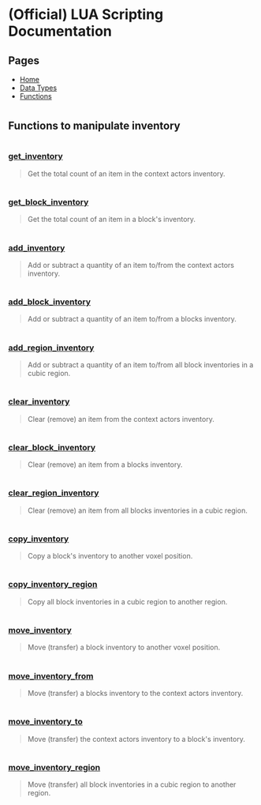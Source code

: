 
# (Official) LUA Scripting Documentation

## Pages
- [Home](../../index)
- [Data Types](../data-types)
- [Functions](../functions)

#
## Functions to manipulate inventory
#
### [get_inventory](inventory/get_inventory)
> Get the total count of an item in the context actors inventory.
#
### [get_block_inventory](inventory/get_block_inventory)
> Get the total count of an item in a block's inventory.
#
### [add_inventory](inventory/add_inventory)
> Add or subtract a quantity of an item to/from the context actors inventory.
#
### [add_block_inventory](inventory/add_block_inventory)
> Add or subtract a quantity of an item to/from a blocks inventory.
#
### [add_region_inventory](inventory/add_region_inventory)
> Add or subtract a quantity of an item to/from all block inventories in a cubic region.
#
### [clear_inventory](inventory/clear_inventory)
> Clear (remove) an item from the context actors inventory.
#
### [clear_block_inventory](inventory/clear_block_inventory)
> Clear (remove) an item from a blocks inventory.
#
### [clear_region_inventory](inventory/clear_region_inventory)
> Clear (remove) an item from all blocks inventories in a cubic region.
#
### [copy_inventory](inventory/copy_inventory)
> Copy a block's inventory to another voxel position.
#
### [copy_inventory_region](inventory/copy_inventory_region)
> Copy all block inventories in a cubic region to another region.
#
### [move_inventory](inventory/move_inventory)
> Move (transfer) a block inventory to another voxel position.
#
### [move_inventory_from](inventory/move_inventory_from)
> Move (transfer) a blocks inventory to the context actors inventory.
#
### [move_inventory_to](inventory/move_inventory_to)
> Move (transfer) the context actors inventory to a block's inventory.
#
### [move_inventory_region](inventory/move_inventory_region)
> Move (transfer) all block inventories in a cubic region to another region.
#
